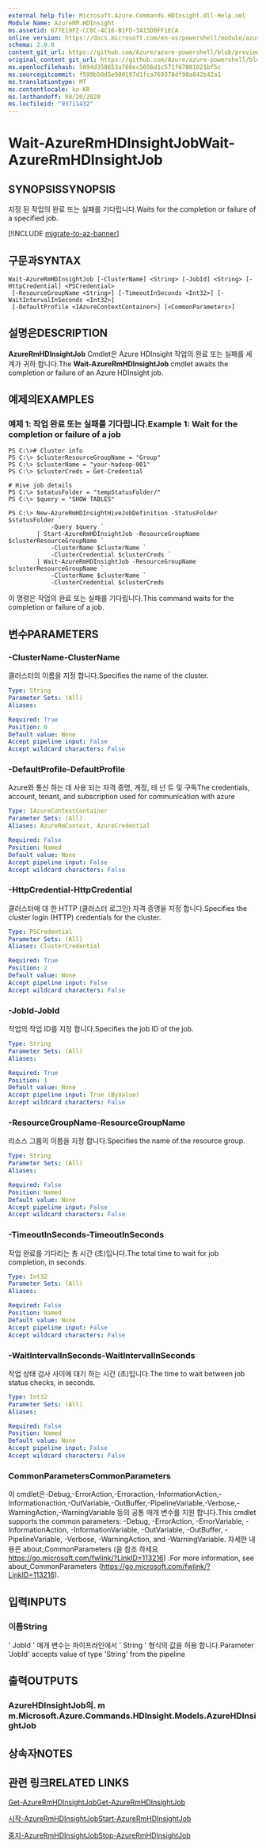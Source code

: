 ```yaml
---
external help file: Microsoft.Azure.Commands.HDInsight.dll-Help.xml
Module Name: AzureRM.HDInsight
ms.assetid: 677E19F2-CC6C-4C16-B1FD-3A15D0FF1ECA
online version: https://docs.microsoft.com/en-us/powershell/module/azurerm.hdinsight/wait-azurermhdinsightjob
schema: 2.0.0
content_git_url: https://github.com/Azure/azure-powershell/blob/preview/src/ResourceManager/HDInsight/Commands.HDInsight/help/Wait-AzureRmHDInsightJob.md
original_content_git_url: https://github.com/Azure/azure-powershell/blob/preview/src/ResourceManager/HDInsight/Commands.HDInsight/help/Wait-AzureRmHDInsightJob.md
ms.openlocfilehash: 5094d350653a766ec5656d1c571f67001821bf5c
ms.sourcegitcommit: f599b50d5e980197d1fca769378df90a842b42a1
ms.translationtype: MT
ms.contentlocale: ko-KR
ms.lasthandoff: 08/20/2020
ms.locfileid: "93711432"
---
```

# <span data-ttu-id="fef2d-101">Wait-AzureRmHDInsightJob</span><span class="sxs-lookup"><span data-stu-id="fef2d-101">Wait-AzureRmHDInsightJob</span></span>

## <span data-ttu-id="fef2d-102">SYNOPSIS</span><span class="sxs-lookup"><span data-stu-id="fef2d-102">SYNOPSIS</span></span>
<span data-ttu-id="fef2d-103">지정 된 작업의 완료 또는 실패를 기다립니다.</span><span class="sxs-lookup"><span data-stu-id="fef2d-103">Waits for the completion or failure of a specified job.</span></span>

[!INCLUDE [migrate-to-az-banner](../../includes/migrate-to-az-banner.md)]

## <span data-ttu-id="fef2d-104">구문과</span><span class="sxs-lookup"><span data-stu-id="fef2d-104">SYNTAX</span></span>

```
Wait-AzureRmHDInsightJob [-ClusterName] <String> [-JobId] <String> [-HttpCredential] <PSCredential>
 [-ResourceGroupName <String>] [-TimeoutInSeconds <Int32>] [-WaitIntervalInSeconds <Int32>]
 [-DefaultProfile <IAzureContextContainer>] [<CommonParameters>]
```

## <span data-ttu-id="fef2d-105">설명은</span><span class="sxs-lookup"><span data-stu-id="fef2d-105">DESCRIPTION</span></span>
<span data-ttu-id="fef2d-106">**AzureRmHDInsightJob** Cmdlet은 Azure HDInsight 작업의 완료 또는 실패를 세계가 귀하 합니다.</span><span class="sxs-lookup"><span data-stu-id="fef2d-106">The **Wait-AzureRmHDInsightJob** cmdlet awaits the completion or failure of an Azure HDInsight job.</span></span>

## <span data-ttu-id="fef2d-107">예제의</span><span class="sxs-lookup"><span data-stu-id="fef2d-107">EXAMPLES</span></span>

### <span data-ttu-id="fef2d-108">예제 1: 작업 완료 또는 실패를 기다립니다.</span><span class="sxs-lookup"><span data-stu-id="fef2d-108">Example 1: Wait for the completion or failure of a job</span></span>
```
PS C:\># Cluster info
PS C:\> $clusterResourceGroupName = "Group"
PS C:\> $clusterName = "your-hadoop-001"
PS C:\> $clusterCreds = Get-Credential

# Hive job details
PS C:\> $statusFolder = "tempStatusFolder/"
PS C:\> $query = "SHOW TABLES"

PS C:\> New-AzureRmHDInsightHiveJobDefinition -StatusFolder $statusFolder `
            -Query $query `
        | Start-AzureRmHDInsightJob -ResourceGroupName $clusterResourceGroupName `
            -ClusterName $clusterName `
            -ClusterCredential $clusterCreds `
        | Wait-AzureRmHDInsightJob -ResourceGroupName $clusterResourceGroupName `
            -ClusterName $clusterName `
            -ClusterCredential $clusterCreds
```

<span data-ttu-id="fef2d-109">이 명령은 작업의 완료 또는 실패를 기다립니다.</span><span class="sxs-lookup"><span data-stu-id="fef2d-109">This command waits for the completion or failure of a job.</span></span>

## <span data-ttu-id="fef2d-110">변수</span><span class="sxs-lookup"><span data-stu-id="fef2d-110">PARAMETERS</span></span>

### <span data-ttu-id="fef2d-111">-ClusterName</span><span class="sxs-lookup"><span data-stu-id="fef2d-111">-ClusterName</span></span>
<span data-ttu-id="fef2d-112">클러스터의 이름을 지정 합니다.</span><span class="sxs-lookup"><span data-stu-id="fef2d-112">Specifies the name of the cluster.</span></span>

```yaml
Type: String
Parameter Sets: (All)
Aliases: 

Required: True
Position: 0
Default value: None
Accept pipeline input: False
Accept wildcard characters: False
```

### <span data-ttu-id="fef2d-113">-DefaultProfile</span><span class="sxs-lookup"><span data-stu-id="fef2d-113">-DefaultProfile</span></span>
<span data-ttu-id="fef2d-114">Azure와 통신 하는 데 사용 되는 자격 증명, 계정, 테 넌 트 및 구독</span><span class="sxs-lookup"><span data-stu-id="fef2d-114">The credentials, account, tenant, and subscription used for communication with azure</span></span>

```yaml
Type: IAzureContextContainer
Parameter Sets: (All)
Aliases: AzureRmContext, AzureCredential

Required: False
Position: Named
Default value: None
Accept pipeline input: False
Accept wildcard characters: False
```

### <span data-ttu-id="fef2d-115">-HttpCredential</span><span class="sxs-lookup"><span data-stu-id="fef2d-115">-HttpCredential</span></span>
<span data-ttu-id="fef2d-116">클러스터에 대 한 HTTP (클러스터 로그인) 자격 증명을 지정 합니다.</span><span class="sxs-lookup"><span data-stu-id="fef2d-116">Specifies the cluster login (HTTP) credentials for the cluster.</span></span>

```yaml
Type: PSCredential
Parameter Sets: (All)
Aliases: ClusterCredential

Required: True
Position: 2
Default value: None
Accept pipeline input: False
Accept wildcard characters: False
```

### <span data-ttu-id="fef2d-117">-JobId</span><span class="sxs-lookup"><span data-stu-id="fef2d-117">-JobId</span></span>
<span data-ttu-id="fef2d-118">작업의 작업 ID를 지정 합니다.</span><span class="sxs-lookup"><span data-stu-id="fef2d-118">Specifies the job ID of the job.</span></span>

```yaml
Type: String
Parameter Sets: (All)
Aliases: 

Required: True
Position: 1
Default value: None
Accept pipeline input: True (ByValue)
Accept wildcard characters: False
```

### <span data-ttu-id="fef2d-119">-ResourceGroupName</span><span class="sxs-lookup"><span data-stu-id="fef2d-119">-ResourceGroupName</span></span>
<span data-ttu-id="fef2d-120">리소스 그룹의 이름을 지정 합니다.</span><span class="sxs-lookup"><span data-stu-id="fef2d-120">Specifies the name of the resource group.</span></span>

```yaml
Type: String
Parameter Sets: (All)
Aliases: 

Required: False
Position: Named
Default value: None
Accept pipeline input: False
Accept wildcard characters: False
```

### <span data-ttu-id="fef2d-121">-TimeoutInSeconds</span><span class="sxs-lookup"><span data-stu-id="fef2d-121">-TimeoutInSeconds</span></span>
<span data-ttu-id="fef2d-122">작업 완료를 기다리는 총 시간 (초)입니다.</span><span class="sxs-lookup"><span data-stu-id="fef2d-122">The total time to wait for job completion, in seconds.</span></span>

```yaml
Type: Int32
Parameter Sets: (All)
Aliases: 

Required: False
Position: Named
Default value: None
Accept pipeline input: False
Accept wildcard characters: False
```

### <span data-ttu-id="fef2d-123">-WaitIntervalInSeconds</span><span class="sxs-lookup"><span data-stu-id="fef2d-123">-WaitIntervalInSeconds</span></span>
<span data-ttu-id="fef2d-124">작업 상태 검사 사이에 대기 하는 시간 (초)입니다.</span><span class="sxs-lookup"><span data-stu-id="fef2d-124">The time to wait between job status checks, in seconds.</span></span>

```yaml
Type: Int32
Parameter Sets: (All)
Aliases: 

Required: False
Position: Named
Default value: None
Accept pipeline input: False
Accept wildcard characters: False
```

### <span data-ttu-id="fef2d-125">CommonParameters</span><span class="sxs-lookup"><span data-stu-id="fef2d-125">CommonParameters</span></span>
<span data-ttu-id="fef2d-126">이 cmdlet은-Debug,-ErrorAction,-Erroraction,-InformationAction,-Informationaction,-OutVariable,-OutBuffer,-PipelineVariable,-Verbose,-WarningAction,-WarningVariable 등의 공통 매개 변수를 지원 합니다.</span><span class="sxs-lookup"><span data-stu-id="fef2d-126">This cmdlet supports the common parameters: -Debug, -ErrorAction, -ErrorVariable, -InformationAction, -InformationVariable, -OutVariable, -OutBuffer, -PipelineVariable, -Verbose, -WarningAction, and -WarningVariable.</span></span> <span data-ttu-id="fef2d-127">자세한 내용은 about_CommonParameters (을 참조 하세요 https://go.microsoft.com/fwlink/?LinkID=113216) .</span><span class="sxs-lookup"><span data-stu-id="fef2d-127">For more information, see about_CommonParameters (https://go.microsoft.com/fwlink/?LinkID=113216).</span></span>

## <span data-ttu-id="fef2d-128">입력</span><span class="sxs-lookup"><span data-stu-id="fef2d-128">INPUTS</span></span>

### <span data-ttu-id="fef2d-129">이름</span><span class="sxs-lookup"><span data-stu-id="fef2d-129">String</span></span>
<span data-ttu-id="fef2d-130">' JobId ' 매개 변수는 파이프라인에서 ' String ' 형식의 값을 허용 합니다.</span><span class="sxs-lookup"><span data-stu-id="fef2d-130">Parameter 'JobId' accepts value of type 'String' from the pipeline</span></span>

## <span data-ttu-id="fef2d-131">출력</span><span class="sxs-lookup"><span data-stu-id="fef2d-131">OUTPUTS</span></span>

### <span data-ttu-id="fef2d-132">AzureHDInsightJob의. m m.</span><span class="sxs-lookup"><span data-stu-id="fef2d-132">Microsoft.Azure.Commands.HDInsight.Models.AzureHDInsightJob</span></span>

## <span data-ttu-id="fef2d-133">상속자</span><span class="sxs-lookup"><span data-stu-id="fef2d-133">NOTES</span></span>

## <span data-ttu-id="fef2d-134">관련 링크</span><span class="sxs-lookup"><span data-stu-id="fef2d-134">RELATED LINKS</span></span>

[<span data-ttu-id="fef2d-135">Get-AzureRmHDInsightJob</span><span class="sxs-lookup"><span data-stu-id="fef2d-135">Get-AzureRmHDInsightJob</span></span>](./Get-AzureRmHDInsightJob.md)

[<span data-ttu-id="fef2d-136">시작-AzureRmHDInsightJob</span><span class="sxs-lookup"><span data-stu-id="fef2d-136">Start-AzureRmHDInsightJob</span></span>](./Start-AzureRmHDInsightJob.md)

[<span data-ttu-id="fef2d-137">중지-AzureRmHDInsightJob</span><span class="sxs-lookup"><span data-stu-id="fef2d-137">Stop-AzureRmHDInsightJob</span></span>](./Stop-AzureRmHDInsightJob.md)


